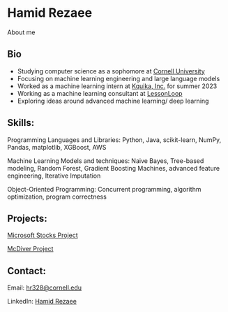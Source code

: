 # Hamid Rezaee
About me

## Bio
* Studying computer science as a sophomore at [Cornell University](https://www.cornell.edu/)
* Focusing on machine learning engineering and large language models
* Worked as a machine learning intern at [Kquika, Inc.](https://www.kquika.com/) for summer 2023
* Working as a machine learning consultant at [LessonLoop](https://lessonloop.org/)
* Exploring ideas around advanced machine learning/ deep learning

## Skills:
Programming Languages and Libraries: Python, Java, scikit-learn, NumPy, Pandas, matplotlib, XGBoost, AWS

Machine Learning Models and techniques: Naive Bayes, Tree-based modeling, Random Forest, Gradient Boosting Machines, advanced feature engineering, Iterative Imputation

Object-Oriented Programming: Concurrent programming, algorithm optimization, program correctness

## Projects: 
[Microsoft Stocks Project](https://github.com/iamhamidrezaee/MSP)

[McDiver Project](https://github.com/iamhamidrezaee/McDiver)

## Contact:
Email: hr328@cornell.edu

LinkedIn: [Hamid Rezaee](https://www.linkedin.com/in/hamid-rezaee-7735371a7)
